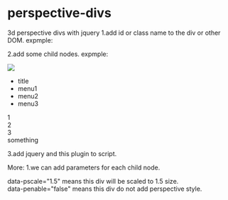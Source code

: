 # perspective-divs
3d perspective divs with jquery
1.add id or class name to the div or other DOM.
expmple:
<div id="whatever">
</div>

2.add some child nodes.
expmple:
<div id="whatever">
  <div class="bg"><img src="img/pictures/background_01.jpg" /></div>
  <nav>
    <ul>
      <li>title</li>
      <li>menu1</li>
      <li>menu2</li>
      <li>menu3</li>
    </ul>
  </nav>
  <main>
    <section>1</section>
    <section>2</section>
    <section>3</section>
  </main>
  <foot>something</foot>
</div>

3.add jquery and this plugin to script.
<script src="js/jquery/jquery-3.3.1.min.js"></script>
<script src="js/perspective.js"></script>
<script>
  $(function(){
    $("#whatever").perspective();
  });
</script>

More:
1.we can add parameters for each child node.
<div class="bg" data-pscale="1.5">
data-pscale="1.5" means this div will be scaled to 1.5 size.
<main data-penable="false">
data-penable="false" means this div do not add perspective style.
